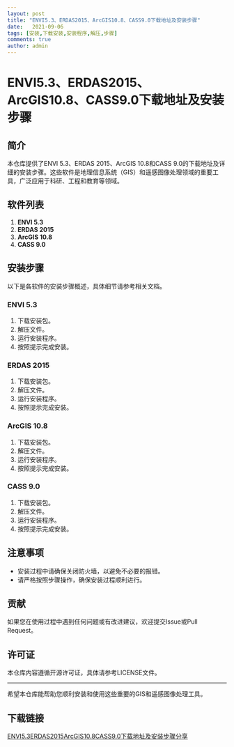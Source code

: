 ```yaml
---
layout: post
title: "ENVI5.3、ERDAS2015、ArcGIS10.8、CASS9.0下载地址及安装步骤"
date:   2021-09-06
tags: [安装,下载安装,安装程序,解压,步骤]
comments: true
author: admin
---
```

# ENVI5.3、ERDAS2015、ArcGIS10.8、CASS9.0下载地址及安装步骤

## 简介
本仓库提供了ENVI 5.3、ERDAS 2015、ArcGIS 10.8和CASS 9.0的下载地址及详细的安装步骤。这些软件是地理信息系统（GIS）和遥感图像处理领域的重要工具，广泛应用于科研、工程和教育等领域。

## 软件列表
1. **ENVI 5.3**
2. **ERDAS 2015**
3. **ArcGIS 10.8**
4. **CASS 9.0**

## 安装步骤
以下是各软件的安装步骤概述，具体细节请参考相关文档。

### ENVI 5.3
1. 下载安装包。
2. 解压文件。
3. 运行安装程序。
4. 按照提示完成安装。

### ERDAS 2015
1. 下载安装包。
2. 解压文件。
3. 运行安装程序。
4. 按照提示完成安装。

### ArcGIS 10.8
1. 下载安装包。
2. 解压文件。
3. 运行安装程序。
4. 按照提示完成安装。

### CASS 9.0
1. 下载安装包。
2. 解压文件。
3. 运行安装程序。
4. 按照提示完成安装。

## 注意事项
- 安装过程中请确保关闭防火墙，以避免不必要的报错。
- 请严格按照步骤操作，确保安装过程顺利进行。

## 贡献
如果您在使用过程中遇到任何问题或有改进建议，欢迎提交Issue或Pull Request。

## 许可证
本仓库内容遵循开源许可证，具体请参考LICENSE文件。

---

希望本仓库能帮助您顺利安装和使用这些重要的GIS和遥感图像处理工具。

## 下载链接

[ENVI5.3ERDAS2015ArcGIS10.8CASS9.0下载地址及安装步骤分享](https://pan.quark.cn/s/f852e1fa051b)